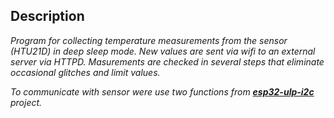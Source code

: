 ## Description

*Program for collecting temperature measurements from the sensor (HTU21D) in deep sleep mode. New values are sent via wifi to an external server via HTTPD.*
*Masurements are checked in several steps that eliminate occasional glitches and limit values.*

*To communicate with sensor were use two functions from [**esp32-ulp-i2c**](https://github.com/mikoThyr/esp32-ulp-i2c) project.*
